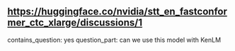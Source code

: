 ## https://huggingface.co/nvidia/stt_en_fastconformer_ctc_xlarge/discussions/1

contains_question: yes
question_part: can we use this model with KenLM